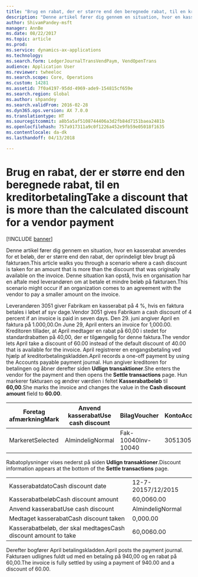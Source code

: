 ```yaml
---
title: "Brug en rabat, der er større end den beregnede rabat, til en kreditorbetaling"
description: "Denne artikel fører dig gennem en situation, hvor en kasserabat anvendes for et beløb, der er større end den rabat, der oprindeligt blev brugt på fakturaen. Denne situation kan opstå, hvis en organisation har en aftale med leverandøren om at betale et mindre beløb på fakturaen."
author: ShivamPandey-msft
manager: AnnBe
ms.date: 08/22/2017
ms.topic: article
ms.prod: 
ms.service: dynamics-ax-applications
ms.technology: 
ms.search.form: LedgerJournalTransVendPaym, VendOpenTrans
audience: Application User
ms.reviewer: twheeloc
ms.search.scope: Core, Operations
ms.custom: 14281
ms.assetid: 7f0a4197-95dd-4969-ade9-154815cf659e
ms.search.region: Global
ms.author: shpandey
ms.search.validFrom: 2016-02-28
ms.dyn365.ops.version: AX 7.0.0
ms.translationtype: HT
ms.sourcegitcommit: a8b5a5af5108744406a3d2fb84d7151baea2481b
ms.openlocfilehash: 757a917311a9c0f1226a452e9fb59e05018f1635
ms.contentlocale: da-dk
ms.lasthandoff: 04/13/2018

---
```


# <a name="take-a-discount-that-is-more-than-the-calculated-discount-for-a-vendor-payment"></a><span data-ttu-id="03166-104">Brug en rabat, der er større end den beregnede rabat, til en kreditorbetaling</span><span class="sxs-lookup"><span data-stu-id="03166-104">Take a discount that is more than the calculated discount for a vendor payment</span></span>

[!INCLUDE [banner](../includes/banner.md)]

<span data-ttu-id="03166-105">Denne artikel fører dig gennem en situation, hvor en kasserabat anvendes for et beløb, der er større end den rabat, der oprindeligt blev brugt på fakturaen.</span><span class="sxs-lookup"><span data-stu-id="03166-105">This article walks you through a scenario where a cash discount is taken for an amount that is more than the discount that was originally available on the invoice.</span></span> <span data-ttu-id="03166-106">Denne situation kan opstå, hvis en organisation har en aftale med leverandøren om at betale et mindre beløb på fakturaen.</span><span class="sxs-lookup"><span data-stu-id="03166-106">This scenario might occur if an organization comes to an agreement with the vendor to pay a smaller amount on the invoice.</span></span> 

<span data-ttu-id="03166-107">Leverandøren 3051 giver Fabrikam en kasserabat på 4 %, hvis en faktura betales i løbet af syv dage.</span><span class="sxs-lookup"><span data-stu-id="03166-107">Vendor 3051 gives Fabrikam a cash discount of 4 percent if an invoice is paid in seven days.</span></span> <span data-ttu-id="03166-108">Den 29. juni angiver April en faktura på 1.000,00.</span><span class="sxs-lookup"><span data-stu-id="03166-108">On June 29, April enters an invoice for 1,000.00.</span></span> <span data-ttu-id="03166-109">Kreditoren tillader, at April medtager en rabat på 60,00 i stedet for standardrabatten på 40,00, der er tilgængelig for denne faktura.</span><span class="sxs-lookup"><span data-stu-id="03166-109">The vendor lets April take a discount of 60.00 instead of the default discount of 40.00 that is available for the invoice.</span></span> <span data-ttu-id="03166-110">April registrerer en engangsbetaling ved hjælp af kreditorbetalingskladden.</span><span class="sxs-lookup"><span data-stu-id="03166-110">April records a one-off payment by using the Accounts payable payment journal.</span></span> <span data-ttu-id="03166-111">Hun angiver kreditoren for betalingen og åbner derefter siden **Udlign transaktioner**.</span><span class="sxs-lookup"><span data-stu-id="03166-111">She enters the vendor for the payment and then opens the **Settle transactions** page.</span></span> <span data-ttu-id="03166-112">Hun markerer fakturaen og ændrer værdien i feltet **Kasserabatbeløb** til **60,00**.</span><span class="sxs-lookup"><span data-stu-id="03166-112">She marks the invoice and changes the value in the **Cash discount amount** field to **60.00**.</span></span>

| <span data-ttu-id="03166-113">Foretag afmærkning</span><span class="sxs-lookup"><span data-stu-id="03166-113">Mark</span></span>     | <span data-ttu-id="03166-114">Anvend kasserabat</span><span class="sxs-lookup"><span data-stu-id="03166-114">Use cash discount</span></span> | <span data-ttu-id="03166-115">Bilag</span><span class="sxs-lookup"><span data-stu-id="03166-115">Voucher</span></span>   | <span data-ttu-id="03166-116">Konto</span><span class="sxs-lookup"><span data-stu-id="03166-116">Account</span></span> | <span data-ttu-id="03166-117">Dato</span><span class="sxs-lookup"><span data-stu-id="03166-117">Date</span></span>      | <span data-ttu-id="03166-118">Forfaldsdato</span><span class="sxs-lookup"><span data-stu-id="03166-118">Due date</span></span>  | <span data-ttu-id="03166-119">Faktura</span><span class="sxs-lookup"><span data-stu-id="03166-119">Invoice</span></span> | <span data-ttu-id="03166-120">Beløb i transaktionsvaluta</span><span class="sxs-lookup"><span data-stu-id="03166-120">Amount in transaction currency</span></span> | <span data-ttu-id="03166-121">Valuta</span><span class="sxs-lookup"><span data-stu-id="03166-121">Currency</span></span> | <span data-ttu-id="03166-122">Beløb, der skal udlignes</span><span class="sxs-lookup"><span data-stu-id="03166-122">Amount to settle</span></span> |
|----------|-------------------|-----------|---------|-----------|-----------|---------|--------------------------------|----------|------------------|
| <span data-ttu-id="03166-123">Markeret</span><span class="sxs-lookup"><span data-stu-id="03166-123">Selected</span></span> | <span data-ttu-id="03166-124">Almindelig</span><span class="sxs-lookup"><span data-stu-id="03166-124">Normal</span></span>            | <span data-ttu-id="03166-125">Fak-10040</span><span class="sxs-lookup"><span data-stu-id="03166-125">Inv-10040</span></span> | <span data-ttu-id="03166-126">3051</span><span class="sxs-lookup"><span data-stu-id="03166-126">3051</span></span>    | <span data-ttu-id="03166-127">29-6-2015</span><span class="sxs-lookup"><span data-stu-id="03166-127">6/29/2015</span></span> | <span data-ttu-id="03166-128">29-7-2015</span><span class="sxs-lookup"><span data-stu-id="03166-128">7/29/2015</span></span> | <span data-ttu-id="03166-129">10040</span><span class="sxs-lookup"><span data-stu-id="03166-129">10040</span></span>   | <span data-ttu-id="03166-130">1.000,00</span><span class="sxs-lookup"><span data-stu-id="03166-130">1,000.00</span></span>                       | <span data-ttu-id="03166-131">USD</span><span class="sxs-lookup"><span data-stu-id="03166-131">USD</span></span>      | <span data-ttu-id="03166-132">940,00</span><span class="sxs-lookup"><span data-stu-id="03166-132">940.00</span></span>           |

<span data-ttu-id="03166-133">Rabatoplysninger vises nederst på siden **Udlign transaktioner**.</span><span class="sxs-lookup"><span data-stu-id="03166-133">Discount information appears at the bottom of the **Settle transactions** page.</span></span>

|                              |           |
|------------------------------|-----------|
| <span data-ttu-id="03166-134">Kasserabatdato</span><span class="sxs-lookup"><span data-stu-id="03166-134">Cash discount date</span></span>           | <span data-ttu-id="03166-135">12-7-2015</span><span class="sxs-lookup"><span data-stu-id="03166-135">7/12/2015</span></span> |
| <span data-ttu-id="03166-136">Kasserabatbeløb</span><span class="sxs-lookup"><span data-stu-id="03166-136">Cash discount amount</span></span>         | <span data-ttu-id="03166-137">60,00</span><span class="sxs-lookup"><span data-stu-id="03166-137">60.00</span></span>     |
| <span data-ttu-id="03166-138">Anvend kasserabat</span><span class="sxs-lookup"><span data-stu-id="03166-138">Use cash discount</span></span>            | <span data-ttu-id="03166-139">Almindelig</span><span class="sxs-lookup"><span data-stu-id="03166-139">Normal</span></span>    |
| <span data-ttu-id="03166-140">Medtaget kasserabat</span><span class="sxs-lookup"><span data-stu-id="03166-140">Cash discount taken</span></span>          | <span data-ttu-id="03166-141">0,00</span><span class="sxs-lookup"><span data-stu-id="03166-141">0.00</span></span>      |
| <span data-ttu-id="03166-142">Kasserabatbeløb, der skal medtages</span><span class="sxs-lookup"><span data-stu-id="03166-142">Cash discount amount to take</span></span> | <span data-ttu-id="03166-143">60,00</span><span class="sxs-lookup"><span data-stu-id="03166-143">60.00</span></span>     |

<span data-ttu-id="03166-144">Derefter bogfører April betalingskladden.</span><span class="sxs-lookup"><span data-stu-id="03166-144">April posts the payment journal.</span></span> <span data-ttu-id="03166-145">Fakturaen udlignes fuldt ud med en betaling på 940,00 og en rabat på 60,00.</span><span class="sxs-lookup"><span data-stu-id="03166-145">The invoice is fully settled by using a payment of 940.00 and a discount of 60.00.</span></span>




